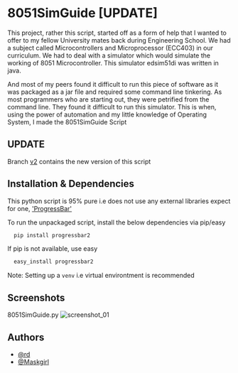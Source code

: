 
# 8051SimGuide [UPDATE]

This project, rather this script, started off as a form of
help that I wanted to offer to my fellow University mates back during Engineering School.
We had a subject called Microcontrollers and Microprocessor (ECC403) in our curriculum. We had to deal with a
simulator which would simulate the working of 8051 Microcontroller. This simulator edsim51di was written in java.

And most of my peers found it difficult to run this piece of software as it was packaged as a jar file and required some command line tinkering. As most programmers who are starting out, they were petrified from the command line. They found it difficult to run this simulator. This is when, using the power of automation and my little knowledge of Operating System, I made the 8051SimGuide Script


## **UPDATE** 
Branch [v2](https://github.com/rd3ka/8051SimGuide/tree/v2) contains the new version of this script


## Installation & Dependencies

This python script is 95% pure i.e does not use any external 
libraries expect for one, ['ProgressBar'](https://pypi.org/project/progressbar2/)


To run the unpackaged script, install the below dependencies via pip/easy
```bash
  pip install progressbar2
```
If pip is not available, use easy
```bash
  easy_install progressbar2
```
Note: Setting up a `venv`
i.e virtual environtment is recommended

## Screenshots
8051SimGuide.py
![screenshot_01](https://user-images.githubusercontent.com/44165144/201349573-15e1c031-5dfc-4128-8658-e59ed6d6fce6.png)


## Authors

- [@rd](https://www.github.com/rd3ka)
- [@Maskgirl](https://github.com/Maskgirl)


